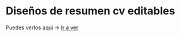 <h1>Diseños de resumen cv editables</h1>

<p>Puedes verlos aqui -> 
  <a href="https://resumencraft.netlify.app/">Ir a ver</a>
</p>


